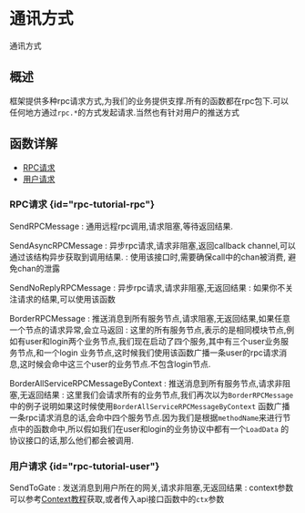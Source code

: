 # 通讯方式
通讯方式

## 概述
框架提供多种rpc请求方式,为我们的业务提供支撑.所有的函数都在rpc包下.可以任何地方通过`rpc.*`的方式发起请求.当然也有针对用户的推送方式

## 函数详解

- [RPC请求](#rpc-tutorial-rpc)
- [用户请求](#rpc-tutorial-user)

### RPC请求 {id="rpc-tutorial-rpc"}

SendRPCMessage
: 通用远程rpc调用,请求阻塞,等待返回结果.

SendAsyncRPCMessage
: 异步rpc请求,请求非阻塞,返回callback channel,可以通过该结构异步获取到调用结果.
: 使用该接口时,需要确保call中的chan被消费, 避免chan的泄露

SendNoReplyRPCMessage
: 异步rpc请求,请求非阻塞,无返回结果
: 如果你不关注请求的结果,可以使用该函数

BorderRPCMessage
: 推送消息到所有服务节点,请求阻塞,无返回结果,如果任意一个节点的请求异常,会立马返回
: 这里的所有服务节点,表示的是相同模块节点,例如有user和login两个业务节点,我们现在启动了四个服务,其中有三个user业务服务节点,和一个login
业务节点,这时候我们使用该函数广播一条user的rpc请求消息,这时候会命中这三个user的业务节点.不包含login节点.

BorderAllServiceRPCMessageByContext
: 推送消息到所有服务节点,请求非阻塞,无返回结果
: 这里我们会请求所有的业务节点,我们再次以为`BorderRPCMessage`中的例子说明如果这时候使用`BorderAllServiceRPCMessageByContext`
函数广播一条rpc请求消息的话,会命中四个服务节点.因为我们是根据`methodName`来进行节点中的函数命中,所以假如我们在user和login的业务协议中都有一个`LoadData`
的协议接口的话,那么他们都会被调用.

### 用户请求 {id="rpc-tutorial-user"}

SendToGate
: 发送消息到用户所在的网关,请求非阻塞,无返回结果
: context参数可以参考[Context教程](context-tutorial.md#context-tutorial-func)获取,或者传入api接口函数中的`ctx`参数
